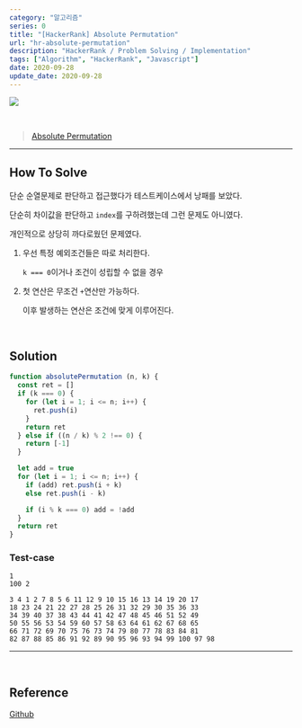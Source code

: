 ```yaml
---
category: "알고리즘"
series: 0
title: "[HackerRank] Absolute Permutation"
url: "hr-absolute-permutation"
description: "HackerRank / Problem Solving / Implementation"
tags: ["Algorithm", "HackerRank", "Javascript"]
date: 2020-09-28
update_date: 2020-09-28
---
```

![](https://www.notion.so/image/https%3A%2F%2Fs3-us-west-2.amazonaws.com%2Fsecure.notion-static.com%2F9d41c1ed-b707-4925-a36b-726cc66c7341%2Fhacker-rank-logo.png?table=block&id=62d1f9a2-d7ad-4c7e-bb71-ee02ff10d667&width=3260&userId=&cache=v2)

<br>

> [Absolute Permutation](https://www.hackerrank.com/challenges/absolute-permutation/problem)

***

## How To Solve

단순 순열문제로 판단하고 접근했다가 테스트케이스에서 낭패를 보았다.

단순히 차이값을 판단하고 `index`를 구하려했는데 그런 문제도 아니였다.

개인적으로 상당히 까다로웠던 문제였다.

1. 우선 특정 예외조건들은 따로 처리한다.

   `k === 0`이거나 조건이 성립할 수 없을 경우
   
2. 첫 연산은 무조건 `+`연산만 가능하다.

   이후 발생하는 연산은 조건에 맞게 이루어진다. 

<br>

## Solution

```javascript
function absolutePermutation (n, k) {
  const ret = []
  if (k === 0) {
    for (let i = 1; i <= n; i++) {
      ret.push(i)
    }
    return ret
  } else if ((n / k) % 2 !== 0) {
    return [-1]
  }

  let add = true
  for (let i = 1; i <= n; i++) {
    if (add) ret.push(i + k)
    else ret.push(i - k)

    if (i % k === 0) add = !add
  }
  return ret
}
```

### Test-case
```
1
100 2

3 4 1 2 7 8 5 6 11 12 9 10 15 16 13 14 19 20 17 
18 23 24 21 22 27 28 25 26 31 32 29 30 35 36 33 
34 39 40 37 38 43 44 41 42 47 48 45 46 51 52 49 
50 55 56 53 54 59 60 57 58 63 64 61 62 67 68 65 
66 71 72 69 70 75 76 73 74 79 80 77 78 83 84 81 
82 87 88 85 86 91 92 89 90 95 96 93 94 99 100 97 98

```

***

<br>

## Reference

<span class="reference">

[Github](https://github.com/akasai/Algorithm-Solutions/blob/master/HackerRank/Implementation/36.Absolute_Permutation.js)

</span>
